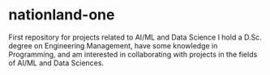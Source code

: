 # nationland-one
First repository for projects related to AI/ML and Data Science
I hold a D.Sc. degree on Engineering Management, have some knowledge in Programming, and am interested in collaborating with projects in the fields of AI/ML and Data Sciences.

